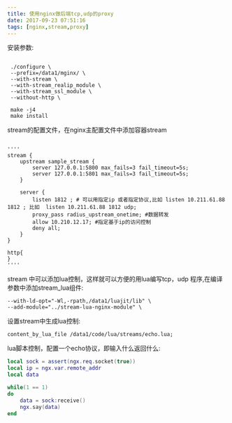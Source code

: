 ```yaml
---
title: 使用nginx做后端tcp,udp的proxy
date: 2017-09-23 07:51:16
tags: [nginx,stream,proxy]
---
```


安装参数:
```shell

 ./configure \
 --prefix=/data1/mginx/ \
 --with-stream \
 --with-stream_realip_module \
 --with-stream_ssl_module \
 --without-http \

 make -j4
 make install
```

stream的配置文件，在nginx主配置文件中添加容器stream
```shell

''''
stream {
	upstream sample_stream {
		server 127.0.0.1:5800 max_fails=3 fail_timeout=5s;	
		server 127.0.0.1:5801 max_fails=3 fail_timeout=5s;	
	}

	server { 
		listen 1812 ; # 可以用指定ip 或者指定协议,比如 listen 10.211.61.88 1812 ; 比如  listen 10.211.61.88 1812 udp;	
		proxy_pass radius_upstream_onetime; #数据转发
		allow 10.210.12.17; #指定基于ip的访问控制
		deny all;
	}
}

http{
}
''''

```

stream 中可以添加lua控制，这样就可以方便的用lua编写tcp，udp 程序,在编译参数中添加stream_lua组件:
```shell
--with-ld-opt="-Wl,-rpath,/data1/luajit/lib" \
--add-module="../stream-lua-nginx-module" \
```

设置stream中生成lua控制:
```shell
content_by_lua_file /data1/code/lua/streams/echo.lua;
```

lua脚本控制，配置一个echo协议，即输入什么返回什么:
```lua
local sock = assert(ngx.req.socket(true))
local ip = ngx.var.remote_addr
local data 

while(1 == 1)
do
	data = sock:receive()  
	ngx.say(data)
end

```
